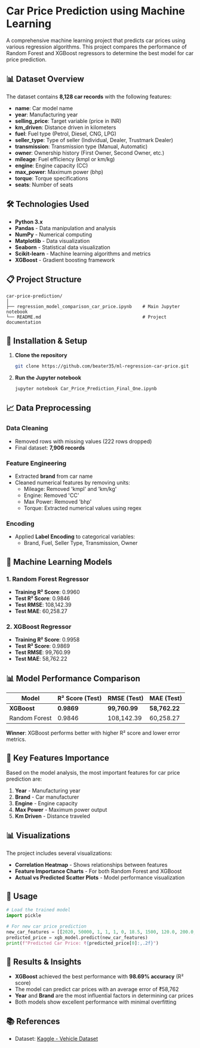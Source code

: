 # Car Price Prediction using Machine Learning

A comprehensive machine learning project that predicts car prices using various regression algorithms. This project compares the performance of Random Forest and XGBoost regressors to determine the best model for car price prediction.

## 📊 Dataset Overview

The dataset contains **8,128 car records** with the following features:
- **name**: Car model name
- **year**: Manufacturing year
- **selling_price**: Target variable (price in INR)
- **km_driven**: Distance driven in kilometers
- **fuel**: Fuel type (Petrol, Diesel, CNG, LPG)
- **seller_type**: Type of seller (Individual, Dealer, Trustmark Dealer)
- **transmission**: Transmission type (Manual, Automatic)
- **owner**: Ownership history (First Owner, Second Owner, etc.)
- **mileage**: Fuel efficiency (kmpl or km/kg)
- **engine**: Engine capacity (CC)
- **max_power**: Maximum power (bhp)
- **torque**: Torque specifications
- **seats**: Number of seats

## 🛠️ Technologies Used

- **Python 3.x**
- **Pandas** - Data manipulation and analysis
- **NumPy** - Numerical computing
- **Matplotlib** - Data visualization
- **Seaborn** - Statistical data visualization
- **Scikit-learn** - Machine learning algorithms and metrics
- **XGBoost** - Gradient boosting framework

## 📋 Project Structure

```
car-price-prediction/
│
├── regression_model_comparison_car_price.ipynb    # Main Jupyter notebook
└── README.md                                      # Project documentation
```

## 🔧 Installation & Setup

1. **Clone the repository**
   ```bash
   git clone https://github.com/beater35/ml-regression-car-price.git
   ```

2. **Run the Jupyter notebook**
   ```bash
   jupyter notebook Car_Price_Prediction_Final_One.ipynb
   ```

## 📈 Data Preprocessing

### Data Cleaning
- Removed rows with missing values (222 rows dropped)
- Final dataset: **7,906 records**

### Feature Engineering
- Extracted **brand** from car name
- Cleaned numerical features by removing units:
  - Mileage: Removed 'kmpl' and 'km/kg'
  - Engine: Removed 'CC'
  - Max Power: Removed 'bhp'
  - Torque: Extracted numerical values using regex

### Encoding
- Applied **Label Encoding** to categorical variables:
  - Brand, Fuel, Seller Type, Transmission, Owner

## 🤖 Machine Learning Models

### 1. Random Forest Regressor
- **Training R² Score**: 0.9960
- **Test R² Score**: 0.9846
- **Test RMSE**: 108,142.39
- **Test MAE**: 60,258.27

### 2. XGBoost Regressor
- **Training R² Score**: 0.9958
- **Test R² Score**: 0.9869
- **Test RMSE**: 99,760.99
- **Test MAE**: 58,762.22

## 📊 Model Performance Comparison

| Model | R² Score (Test) | RMSE (Test) | MAE (Test) |
|-------|----------------|-------------|------------|
| **XGBoost** | **0.9869** | **99,760.99** | **58,762.22** |
| Random Forest | 0.9846 | 108,142.39 | 60,258.27 |

**Winner**: XGBoost performs better with higher R² score and lower error metrics.

## 🎯 Key Features Importance

Based on the model analysis, the most important features for car price prediction are:
1. **Year** - Manufacturing year
2. **Brand** - Car manufacturer
3. **Engine** - Engine capacity
4. **Max Power** - Maximum power output
5. **Km Driven** - Distance traveled

## 📊 Visualizations

The project includes several visualizations:
- **Correlation Heatmap** - Shows relationships between features
- **Feature Importance Charts** - For both Random Forest and XGBoost
- **Actual vs Predicted Scatter Plots** - Model performance visualization

## 🚀 Usage

```python
# Load the trained model
import pickle

# For new car price prediction
new_car_features = [[2020, 50000, 1, 1, 1, 0, 18.5, 1500, 120.0, 200.0, 5.0, 15]]
predicted_price = xgb_model.predict(new_car_features)
print(f"Predicted Car Price: ₹{predicted_price[0]:,.2f}")
```

## 📝 Results & Insights

- **XGBoost** achieved the best performance with **98.69% accuracy** (R² score)
- The model can predict car prices with an average error of ₹58,762
- **Year** and **Brand** are the most influential factors in determining car prices
- Both models show excellent performance with minimal overfitting

## 📚 References

- Dataset: [Kaggle - Vehicle Dataset](https://www.kaggle.com/datasets/nehalbirla/vehicle-dataset-from-cardekho)
